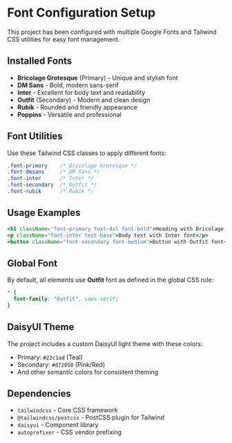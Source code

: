 # Font Configuration Setup

This project has been configured with multiple Google Fonts and Tailwind CSS utilities for easy font management.

## Installed Fonts

- **Bricolage Grotesque** (Primary) - Unique and stylish font
- **DM Sans** - Bold, modern sans-serif
- **Inter** - Excellent for body text and readability
- **Outfit** (Secondary) - Modern and clean design
- **Rubik** - Rounded and friendly appearance
- **Poppins** - Versatile and professional

## Font Utilities

Use these Tailwind CSS classes to apply different fonts:

```css
.font-primary    /* Bricolage Grotesque */
.font-dmsans     /* DM Sans */
.font-inter      /* Inter */
.font-secondary  /* Outfit */
.font-rubik      /* Rubik */
```

## Usage Examples

```jsx
<h1 className="font-primary text-4xl font-bold">Heading with Bricolage Grotesque</h1>
<p className="font-inter text-base">Body text with Inter font</p>
<button className="font-secondary font-medium">Button with Outfit font</button>
```

## Global Font

By default, all elements use **Outfit** font as defined in the global CSS rule:
```css
* {
  font-family: "Outfit", sans-serif;
}
```

## DaisyUI Theme

The project includes a custom DaisyUI light theme with these colors:
- Primary: `#22c1ad` (Teal)
- Secondary: `#d72050` (Pink/Red)
- And other semantic colors for consistent theming

## Dependencies

- `tailwindcss` - Core CSS framework
- `@tailwindcss/postcss` - PostCSS plugin for Tailwind
- `daisyui` - Component library
- `autoprefixer` - CSS vendor prefixing